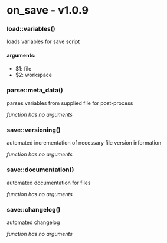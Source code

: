 # on_save - v1.0.9


### load::variables()

loads variables for save script

#### arguments:

- $1: file
- $2: workspace

### parse::meta_data()

parses variables from supplied file for post-process

*function has no arguments*

### save::versioning()

automated incrementation of necessary file version information

*function has no arguments*

### save::documentation()

automated documentation for files

*function has no arguments*

### save::changelog()

automated changelog

*function has no arguments*


